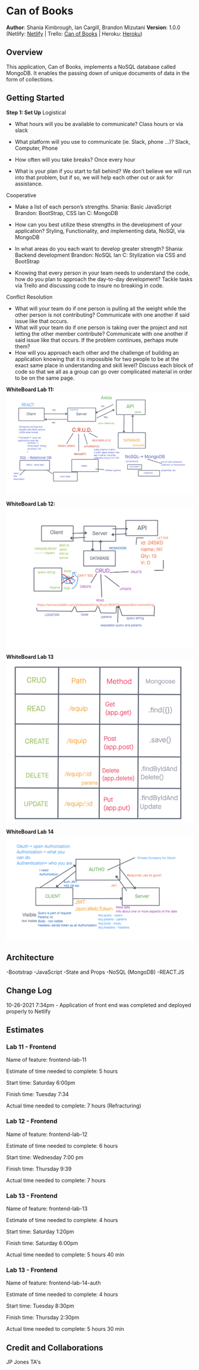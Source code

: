 # Can of Books

**Author**: Shania Kimbrough, Ian Cargill, Brandon Mizutani
**Version**: 1.0.0 (Netlify: [Netlify](https://mizutani-can-of-books.netlify.app/) | Trello: [Can of Books](https://trello.com/b/meRpcJGP/can-of-books) | Heroku: [Heroku](https://paperlouse-can-of-books.herokuapp.com/))

## Overview

This application, Can of Books, implements a NoSQL database called MongoDB. It enables the passing down of unique documents of data in the form of collections.

## Getting Started

**Step 1: Set Up**
Logistical

* What hours will you be available to communicate?
    Class hours or via slack

* What platform will you use to communicate (ie. Slack, phone …)?
    Slack, Computer, Phone
* How often will you take breaks?
    Once every hour
* What is your plan if you start to fall behind?
    We don’t believe we will run into that problem, but if so, we will help each other out or ask for assistance.

Cooperative

* Make a list of each person’s strengths.
    Shania: Basic JavaScript
    Brandon: BootStrap, CSS
    Ian C: MongoDB
* How can you best utilize these strengths in the development of your application?
    Styling, Functionality, and implementing data, NoSQl, via MongoDB
* In what areas do you each want to develop greater strength?
    Shania: Backend development
    Brandon: NoSQL
    Ian C: Stylization via CSS and BootStrap

* Knowing that every person in your team needs to understand the code, how do you plan to approach the day-to-day development?
    Tackle tasks via Trello and discussing code to insure no breaking in code.

Conflict Resolution

* What will your team do if one person is pulling all the weight while the other person is not contributing?
    Communicate with one another if said issue like that occurs.
* What will your team do if one person is taking over the project and not letting the other member contribute?
    Communicate with one another if said issue like that occurs. If the problem continues, perhaps mute them?
* How will you approach each other and the challenge of building an application knowing that it is impossible for two people to be at the exact same place in understanding and skill level?
    Discuss each block of code so that we all as a group can go over complicated material in order to be on the same page.

**WhiteBoard Lab 11:** ![Whiteboard Image](./src/Images/whiteboard-lab-11.png)

**WhiteBoard Lab 12:** ![Whiteboard Image](./src/Images/whiteboard-lab-12.png)

**WhiteBoard Lab 13** ![Whiteboard Image](./src/Images/whiteboard-lab-13.png)

**WhiteBoard Lab 14** ![Whiteboard Image](./src/Images/whiteboard-lab-14.png)

## Architecture

-Bootstrap
-JavaScript
-State and Props
-NoSQL (MongoDB)
-REACT.JS

## Change Log

10-26-2021 7:34pm - Application of front end was completed and deployed properly to Netlify

## Estimates

### Lab 11 - Frontend

Name of feature: frontend-lab-11

Estimate of time needed to complete: 5 hours

Start time: Saturday 6:00pm

Finish time: Tuesday 7:34

Actual time needed to complete: 7 hours (Refracturing)

### Lab 12 - Frontend

Name of feature: frontend-lab-12

Estimate of time needed to complete: 6 hours

Start time: Wednesday 7:00 pm

Finish time: Thursday 9:39

Actual time needed to complete: 7 hours

### Lab 13 - Frontend

Name of feature: frontend-lab-13

Estimate of time needed to complete: 4 hours

Start time: Saturday 1:20pm

Finish time: Saturday 6:00pm

Actual time needed to complete: 5 hours 40 min

### Lab 13 - Frontend

Name of feature: frontend-lab-14-auth

Estimate of time needed to complete: 4 hours

Start time: Tuesday 8:30pm

Finish time: Thursday 2:30pm

Actual time needed to complete: 5 hours 30 min

## Credit and Collaborations

JP Jones
TA's
